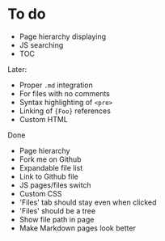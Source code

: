 To do
=====

 * Page hierarchy displaying
 * JS searching
 * TOC

Later:

 * Proper `.md` integration
 * For files with no comments
 * Syntax highlighting of `<pre>`
 * Linking of `{Foo}` references
 * Custom HTML

Done

 * Page hierarchy
 * Fork me on Github
 * Expandable file list
 * Link to Github file
 * JS pages/files switch
 * Custom CSS
 * 'Files' tab should stay even when clicked
 * 'Files' should be a tree
 * Show file path in page
 * Make Markdown pages look better

